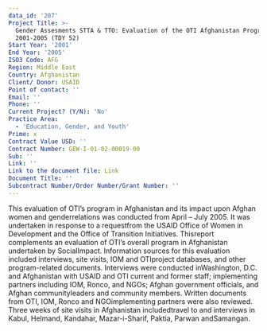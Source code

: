 ```yaml
---
data_id: '207'
Project Title: >-
  Gender Assesments STTA & TTO: Evaluation of the OTI Afghanistan Program,
  2001-2005 (TDY 52)
Start Year: '2001'
End Year: '2005'
ISO3 Code: AFG
Region: Middle East
Country: Afghanistan
Client/ Donor: USAID
Point of contact: ''
Email: ''
Phone: ''
Current Project? (Y/N): 'No'
Practice Area:
  - 'Education, Gender, and Youth'
Prime: x
Contract Value USD: ''
Contract Number: GEW-I-01-02-00019-00
Sub: ''
Link: ''
Link to the document file: Link
Document Title: ''
Subcontract Number/Order Number/Grant Number: ''
---
```

This evaluation of OTI’s program in Afghanistan and its impact upon Afghan women and genderrelations was conducted from April – July 2005. It was undertaken in response to a requestfrom the USAID Office of Women in Development and the Office of Transition Initiatives. Thisreport complements an evaluation of OTI’s overall program in Afghanistan undertaken by SocialImpact. Information sources for this evaluation included interviews, site visits, IOM and OTIproject databases, and other program-related documents. Interviews were conducted inWashington, D.C. and Afghanistan with USAID and OTI current and former staff; implementing partners including IOM, Ronco, and NGOs; Afghan government officials, and Afghan communityleaders and community members. Written documents from OTI, IOM, Ronco and NGOimplementing partners were also reviewed. Three weeks of site visits in Afghanistan includedtravel to and interviews in Kabul, Helmand, Kandahar, Mazar-i-Sharif, Paktia, Parwan andSamangan.